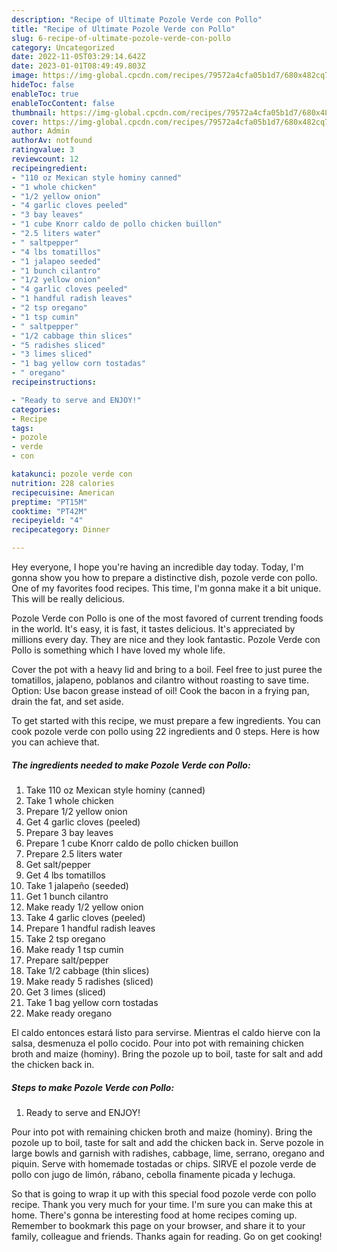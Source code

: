 ```yaml
---
description: "Recipe of Ultimate Pozole Verde con Pollo"
title: "Recipe of Ultimate Pozole Verde con Pollo"
slug: 6-recipe-of-ultimate-pozole-verde-con-pollo
category: Uncategorized
date: 2022-11-05T03:29:14.642Z
date: 2023-01-01T08:49:49.803Z
image: https://img-global.cpcdn.com/recipes/79572a4cfa05b1d7/680x482cq70/pozole-verde-con-pollo-recipe-main-photo.jpg
hideToc: false
enableToc: true
enableTocContent: false
thumbnail: https://img-global.cpcdn.com/recipes/79572a4cfa05b1d7/680x482cq70/pozole-verde-con-pollo-recipe-main-photo.jpg
cover: https://img-global.cpcdn.com/recipes/79572a4cfa05b1d7/680x482cq70/pozole-verde-con-pollo-recipe-main-photo.jpg
author: Admin
authorAv: notfound
ratingvalue: 3
reviewcount: 12
recipeingredient:
- "110 oz Mexican style hominy canned"
- "1 whole chicken"
- "1/2 yellow onion"
- "4 garlic cloves peeled"
- "3 bay leaves"
- "1 cube Knorr caldo de pollo chicken buillon"
- "2.5 liters water"
- " saltpepper"
- "4 lbs tomatillos"
- "1 jalapeo seeded"
- "1 bunch cilantro"
- "1/2 yellow onion"
- "4 garlic cloves peeled"
- "1 handful radish leaves"
- "2 tsp oregano"
- "1 tsp cumin"
- " saltpepper"
- "1/2 cabbage thin slices"
- "5 radishes sliced"
- "3 limes sliced"
- "1 bag yellow corn tostadas"
- " oregano"
recipeinstructions:

- "Ready to serve and ENJOY!"
categories:
- Recipe
tags:
- pozole
- verde
- con

katakunci: pozole verde con 
nutrition: 228 calories
recipecuisine: American
preptime: "PT15M"
cooktime: "PT42M"
recipeyield: "4"
recipecategory: Dinner

---
```



Hey everyone, I hope you're having an incredible day today. Today, I'm gonna show you how to prepare a distinctive dish, pozole verde con pollo. One of my favorites food recipes. This time, I'm gonna make it a bit unique. This will be really delicious.

Pozole Verde con Pollo is one of the most favored of current trending foods in the world. It's easy, it is fast, it tastes delicious. It's appreciated by millions every day. They are nice and they look fantastic. Pozole Verde con Pollo is something which I have loved my whole life.

Cover the pot with a heavy lid and bring to a boil. Feel free to just puree the tomatillos, jalapeno, poblanos and cilantro without roasting to save time. Option: Use bacon grease instead of oil! Cook the bacon in a frying pan, drain the fat, and set aside.


To get started with this recipe, we must prepare a few ingredients. You can cook pozole verde con pollo using 22 ingredients and 0 steps. Here is how you can achieve that.

<!--inarticleads1-->

##### The ingredients needed to make Pozole Verde con Pollo:

1. Take 110 oz Mexican style hominy (canned)
1. Take 1 whole chicken
1. Prepare 1/2 yellow onion
1. Get 4 garlic cloves (peeled)
1. Prepare 3 bay leaves
1. Prepare 1 cube Knorr caldo de pollo chicken buillon
1. Prepare 2.5 liters water
1. Get  salt/pepper
1. Get 4 lbs tomatillos
1. Take 1 jalapeño (seeded)
1. Get 1 bunch cilantro
1. Make ready 1/2 yellow onion
1. Take 4 garlic cloves (peeled)
1. Prepare 1 handful radish leaves
1. Take 2 tsp oregano
1. Make ready 1 tsp cumin
1. Prepare  salt/pepper
1. Take 1/2 cabbage (thin slices)
1. Make ready 5 radishes (sliced)
1. Get 3 limes (sliced)
1. Take 1 bag yellow corn tostadas
1. Make ready  oregano


El caldo entonces estará listo para servirse. Mientras el caldo hierve con la salsa, desmenuza el pollo cocido. Pour into pot with remaining chicken broth and maize (hominy). Bring the pozole up to boil, taste for salt and add the chicken back in. 

<!--inarticleads2-->

##### Steps to make Pozole Verde con Pollo:


1. Ready to serve and ENJOY!

Pour into pot with remaining chicken broth and maize (hominy). Bring the pozole up to boil, taste for salt and add the chicken back in. Serve pozole in large bowls and garnish with radishes, cabbage, lime, serrano, oregano and piquin. Serve with homemade tostadas or chips. SIRVE el pozole verde de pollo con jugo de limón, rábano, cebolla finamente picada y lechuga. 

So that is going to wrap it up with this special food pozole verde con pollo recipe. Thank you very much for your time. I'm sure you can make this at home. There's gonna be interesting food at home recipes coming up. Remember to bookmark this page on your browser, and share it to your family, colleague and friends. Thanks again for reading. Go on get cooking!
